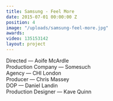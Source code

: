 ```yaml
---
title: Samsung - Feel More
date: 2015-07-01 00:00:00 Z
position: 4
image: "/uploads/samsung-feel-more.jpg"
awards: 
video: 135153142
layout: project
---
```


Directed — Aoife McArdle  
Production Company — Somesuch  
Agency — CHI London  
Producer — Chris Massey  
DOP — Daniel Landin    
Production Designer — Kave Quinn